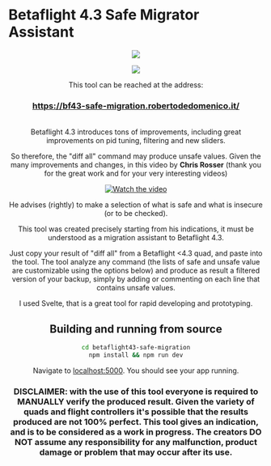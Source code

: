 # Betaflight 4.3 Safe Migrator Assistant

<div align="center">
  
![](https://media.giphy.com/media/UZNd6HH4PF4p8SQV5L/giphy.gif)
  
![](https://media.giphy.com/media/Pqo9CtZDvNokhOFROY/giphy.gif)
  
  This tool can be reached at the address: <br />
### https://bf43-safe-migration.robertodedomenico.it/
  
<br />Betaflight 4.3 introduces tons of improvements, including great improvements on pid tuning, filtering and new sliders.

So therefore, the "diff all" command may produce unsafe values. Given the many improvements and changes, in this video by <b>Chris Rosser</b> (thank you for the great work and for your very interesting videos)

[![Watch the video](https://img.youtube.com/vi/0s4iJ5Vc-48/hqdefault.jpg)](https://youtu.be/0s4iJ5Vc-48)

He advises (rightly) to make a selection of what is safe and what is insecure (or to be checked).

This tool was created precisely starting from his indications, it must be understood as a migration assistant to Betaflight 4.3.

Just copy your result of "diff all" from a Betaflight <4.3 quad, and paste into the tool.
The tool analyze any command (the lists of safe and unsafe value are customizable using the options below) and produce as result a filtered version of your backup, simply by adding or commenting on each line that contains unsafe values.

I used Svelte, that is a great tool for rapid developing and prototyping.

## Building and running from source

```bash
cd betaflight43-safe-migration
npm install && npm run dev
```

Navigate to [localhost:5000](http://localhost:5000). You should see your app running. 

### DISCLAIMER: with the use of this tool everyone is required to MANUALLY verify the produced result. Given the variety of quads and flight controllers it's possible that the results produced are not 100% perfect. This tool gives an indication, and is to be considered as a work in progress. The creators DO NOT assume any responsibility for any malfunction, product damage or problem that may occur after its use.
</div>
